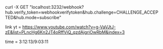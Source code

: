 curl -X GET "localhost:3232/webhook?hub.verify_token=webhookverifytoken&hub.challenge=CHALLENGE_ACCEPTED&hub.mode=subscribe"

link yt = https://www.youtube.com/watch?v=g-VaVJtJ-zE&list=PLncHg6Kn2JT4oRffViQ_qzdAjgriOwRbM&index=3

time = 3:12:13/9:03:11
